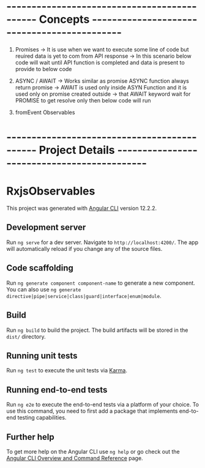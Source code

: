 # --------------------------------------------  Concepts  --------------------------------------------  
1. Promises
-> It is use when we want to execute some line of code but reuired data is yet to com from API response 
-> In this scenario below code will wait until API function is completed and data is present to provide to below code


2. ASYNC / AWAIT
-> Works similar as promise ASYNC function always return promise 
-> AWAIT is used only inside ASYN Function and it is used only on promise created outside 
-> that AWAIT keyword wait for PROMISE to get resolve only then below code will run

3. fromEvent Observables





















# --------------------------------------------  Project Details --------------------------------------------  

# RxjsObservables

This project was generated with [Angular CLI](https://github.com/angular/angular-cli) version 12.2.2.

## Development server

Run `ng serve` for a dev server. Navigate to `http://localhost:4200/`. The app will automatically reload if you change any of the source files.

## Code scaffolding

Run `ng generate component component-name` to generate a new component. You can also use `ng generate directive|pipe|service|class|guard|interface|enum|module`.

## Build

Run `ng build` to build the project. The build artifacts will be stored in the `dist/` directory.

## Running unit tests

Run `ng test` to execute the unit tests via [Karma](https://karma-runner.github.io).

## Running end-to-end tests

Run `ng e2e` to execute the end-to-end tests via a platform of your choice. To use this command, you need to first add a package that implements end-to-end testing capabilities.

## Further help

To get more help on the Angular CLI use `ng help` or go check out the [Angular CLI Overview and Command Reference](https://angular.io/cli) page.
